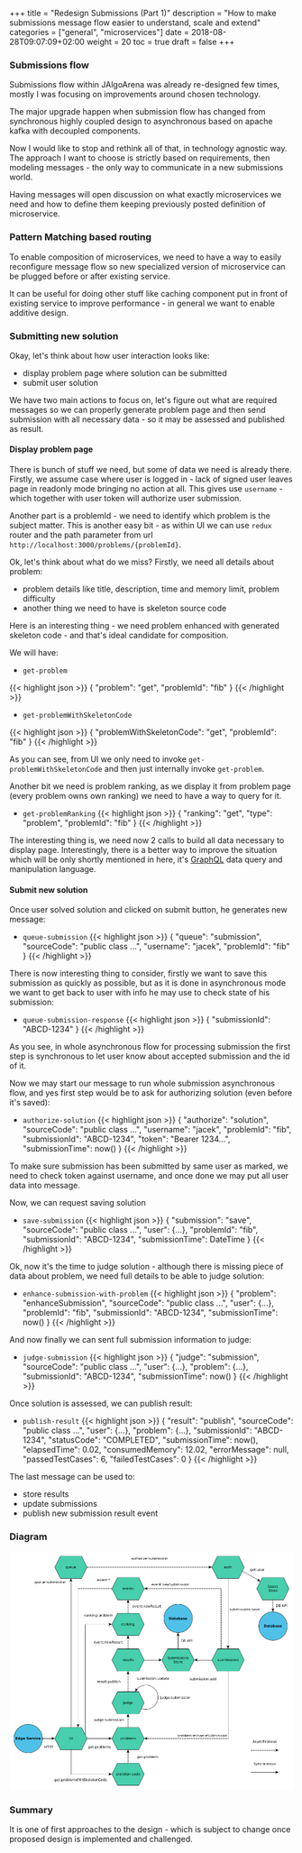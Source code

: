 +++
title = "Redesign Submissions (Part 1)"
description = "How to make submissions message flow easier to understand, scale and extend"
categories = ["general", "microservices"]
date = 2018-08-28T09:07:09+02:00
weight = 20
toc = true
draft = false
+++

### Submissions flow

Submissions flow within JAlgoArena was already re-designed few times, mostly
I was focusing on improvements around chosen technology.

The major upgrade happen when submission flow has changed from synchronous highly coupled
design to asynchronous based on apache kafka with decoupled components.

Now I would like to stop and rethink all of that, in technology agnostic way.
The approach I want to choose is strictly based on requirements, then
modeling messages - the only way to communicate in a new submissions world.

Having messages will open discussion on what exactly microservices we need
and how to define them keeping previously posted definition of microservice.

### Pattern Matching based routing

To enable composition of microservices, we need to have a way to easily reconfigure
message flow so new specialized version of microservice can be plugged before or after
existing service. 

It can be useful for doing other stuff like caching component put in front of existing
service to improve performance - in general we want to enable additive design.

### Submitting new solution

Okay, let's think about how user interaction looks like:

- display problem page where solution can be submitted
- submit user solution

We have two main actions to focus on, let's figure out what are required messages
so we can properly generate problem page and then send submission with all
necessary data - so it may be assessed and published as result.

#### Display problem page

There is bunch of stuff we need, but some of data we need is already there. Firstly,
we assume case where user is logged in - lack of signed user leaves page in readonly
mode bringing no action at all. This gives use `username` - which together with
user token will authorize user submission. 

Another part is a problemId - we need to identify which problem is the subject matter.
This is another easy bit - as within UI we can use `redux` router and the path parameter
from url `http://localhost:3000/problems/{problemId}`.

Ok, let's think about what do we miss? Firstly, we need all details about problem:

- problem details like title, description, time and memory limit, problem difficulty
- another thing we need to have is skeleton source code

Here is an interesting thing - we need problem enhanced with generated skeleton code - and
that's ideal candidate for composition.

We will have:

* `get-problem`

{{< highlight json >}}
{
    "problem": "get",
    "problemId": "fib"
}
{{< /highlight >}}

* `get-problemWithSkeletonCode`

{{< highlight json >}}
{
    "problemWithSkeletonCode": "get",
    "problemId": "fib"
}
{{< /highlight >}}

As you can see, from UI we only need to invoke `get-problemWithSkeletonCode` and then
just internally invoke `get-problem`.

Another bit we need is problem ranking, as we display it from problem page (every problem
owns own ranking) we need to have a way to query for it.

* `get-problemRanking`
{{< highlight json >}}
{
    "ranking": "get",
    "type": "problem",
    "problemId": "fib"
}
{{< /highlight >}}

The interesting thing is, we need now 2 calls to build all data necessary to display page.
Interestingly, there is a better way to improve the situation which will be only shortly mentioned in here,
it's [GraphQL](https://graphql.org/learn/) data query and manipulation language.

#### Submit new solution

Once user solved solution and clicked on submit button, he generates new message:

* `queue-submission`
{{< highlight json >}}
{
    "queue": "submission",
    "sourceCode": "public class ...",
    "username": "jacek",
    "problemId": "fib"
}
{{< /highlight >}}

There is now interesting thing to consider, firstly we want to save this submission
as quickly as possible, but as it is done in asynchronous mode we want to get back
to user with info he may use to check state of his submission:

* `queue-submission-response`
{{< highlight json >}}
{
    "submissionId": "ABCD-1234"
}
{{< /highlight >}}

As you see, in whole asynchronous flow for processing submission the first step is
synchronous to let user know about accepted submission and the id of it.

Now we may start our message to run whole submission asynchronous flow, and yes first
step would be to ask for authorizing solution (even before it's saved):

* `authorize-solution`
{{< highlight json >}}
{
    "authorize": "solution",
    "sourceCode": "public class ...",
    "username": "jacek",
    "problemId": "fib",
    "submissionId": "ABCD-1234",
    "token": "Bearer 1234...",
    "submissionTime": now()
}
{{< /highlight >}}

To make sure submission has been submitted by same user as marked, we need to
check token against username, and once done we may put all user data into message.

Now, we can request saving solution

* `save-submission`
{{< highlight json >}}
{
    "submission": "save",
    "sourceCode": "public class ...",
    "user": {...},
    "problemId": "fib",
    "submissionId": "ABCD-1234",
    "submissionTime": DateTime
}
{{< /highlight >}}

Ok, now it's the time to judge solution - although there is missing piece of data about problem,
we need full details to be able to judge solution:

* `enhance-submission-with-problem`
{{< highlight json >}}
{
    "problem": "enhanceSubmission",
    "sourceCode": "public class ...",
    "user": {...},
    "problemId": "fib",
    "submissionId": "ABCD-1234",
    "submissionTime": now()
}
{{< /highlight >}}

And now finally we can sent full submission information to judge:

* `judge-submission`
{{< highlight json >}}
{
    "judge": "submission",
    "sourceCode": "public class ...",
    "user": {...},
    "problem": {...},
    "submissionId": "ABCD-1234",
    "submissionTime": now()
}
{{< /highlight >}}

Once solution is assessed, we can publish result:

* `publish-result`
{{< highlight json >}}
{
    "result": "publish",
    "sourceCode": "public class ...",
    "user": {...},
    "problem": {...},
    "submissionId": "ABCD-1234",
    "statusCode": "COMPLETED",
    "submissionTime": now(),
    "elapsedTime": 0.02,
    "consumedMemory": 12.02,
    "errorMessage": null,
    "passedTestCases": 6,
    "failedTestCases": 0
}
{{< /highlight >}}

The last message can be used to:

- store results
- update submissions
- publish new submission result event

### Diagram

![](https://raw.githubusercontent.com/jalgoarena/jalgoarena.github.io/master/images/data_flow_submission_2.0.png)

### Summary

It is one of first approaches to the design - which is subject to change once 
proposed design is implemented and challenged. 